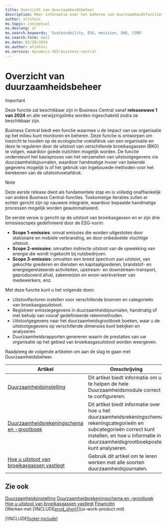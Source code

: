 ```yaml
---
title: Overzicht van duurzaamheidsbeheer
description: Meer informatie over het beheren van duurzaamheidsfuncties met de vermelde informatie en resources.
author: altotovi
ms.topic: conceptual
ms.devlang: al
ms.search.keywords: 'Sustainability, ESG, emission, GHG, CSRD'
ms.search.form: null
ms.date: 03/29/2024
ms.author: altotovi
ms.service: dynamics-365-business-central
---
```


# Overzicht van duurzaamheidsbeheer

>[!IMPORTANT]
>Deze functie zal beschikbaar zijn in Business Central vanaf **releasewave 1 van 2024** en alle verwijzingslinks worden ingeschakeld zodra ze beschikbaar zijn.

Business Central biedt een functie waarmee u de impact van uw organisatie op het milieu kunt monitoren en beheren. Deze functie is ontworpen om toezicht te houden op de ecologische voetafdruk van een organisatie en deze te reguleren door de uitstoot van verschillende broeikasgassen (BKG) te volgen, waardoor goede inzichten mogelijk worden. De functie ondersteunt het basisproces van het verzamelen van uitstootgegevens via duurzaamheidsjournalen, waardoor handmatige invoer van bekende gegevens mogelijk is of het gebruik van ingebouwde methoden voor het berekenen van de uitstootvoetafdruk. 

>[!NOTE]
>Deze eerste release dient als fundamentele stap en is volledig onafhankelijk van andere Business Central-functies. Toekomstige iteraties zullen er echter gericht zijn op nauwere integratie, waardoor bepaalde handmatige processen mogelijk worden geautomatiseerd.

De eerste versie is gericht op de uitstoot van broeikasgassen en er zijn drie emissiescopes gedefinieerd door de ESG-norm:  

- **Scope 1-emissies**: omvat emissies die worden uitgestoten door stationaire en mobiele verbranding, en door onbedoelde vluchtige uitstoot.  
- **Scope 2-emissies**: omvatten indirecte uitstoot van de opwekking van energie die wordt ingekocht bij nutsbedrijven.   
- **Scope 3-emissies**: omvatten een breed spectrum aan uitstoot, van gekochte goederen en diensten en kapitaalgoederen, brandstof- en energiegerelateerde activiteiten, upstream- en downstream-transport, geproduceerd afval, zakenreizen en woon-werkverkeer van medewerkers, enz. 

Met deze functie kunt u het volgende doen:   

- Uitstootfactoren instellen voor verschillende bronnen en categorieën van broeikasgasuitstoot. 
- Registreer emissiegegevens in duurzaamheidsjournalen, handmatig of met behulp van vooraf gedefinieerde rekenmethoden.  
- Uitstootgegevens naar het duurzaamheidsgrootboek boeken, waar u de uitstootgegevens op verschillende dimensies kunt bekijken en analyseren. 
- Duurzaamheidsrapporten genereren waarin de prestaties van uw organisatie op het gebied van broeikasgasuitstoot worden weergeven.

Raadpleeg de volgende artikelen om aan de slag te gaan met Duurzaamheidsbeheer.  

|  Artikel  |  Omschrijving  |  
|--------|--------------| 
|[Duurzaamheidsinstelling](finance-sustainability-setup.md) | Dit artikel biedt informatie om u te helpen de hele Duurzaamheidsmodule correct te configureren. |
|[Duurzaamheidsrekeningschema en -grootboek](finance-sustainability-accounts-ledger.md) | Dit artikel biedt informatie over hoe u het duurzaamheidsrekeningschema, rekeningcategorieën en subcategorieën correct kunt instellen, en hoe u informatie in duurzaamheidsgrootboekposten kunt analyseren. |
|[Hoe u uitstoot van broeikasgassen vastlegt](finance-sustainability-journal.md) | Gebruik dit artikel om te leren werken met alle soorten duurzaamheidsjournalen. |


## Zie ook  
[Duurzaamheidsinstelling](finance-sustainability-setup.md) 
[Duurzaamheidsrekeningschema en -grootboek](finance-sustainability-accounts-ledger.md) 
[Hoe u uitstoot van broeikasgassen vastlegt](finance-sustainability-journal.md)
[Financiën](finance.md)  
[Werken met [!INCLUDE[prod_short](includes/prod_short.md)]](ui-work-product.md)


[!INCLUDE[footer-include](includes/footer-banner.md)]
